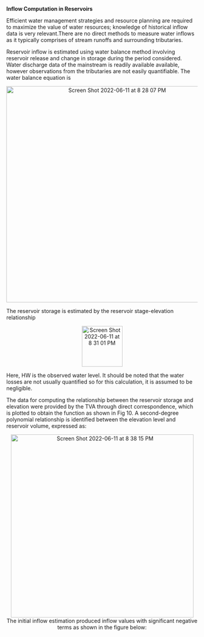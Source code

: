 
**Inflow Computation in Reservoirs**

Efficient water management strategies and resource planning are required to maximize the value of water resources; knowledge of historical inflow data is very relevant.There are no direct methods to measure water inflows as it typically comprises of stream runoffs and surrounding tributaries. 

Reservoir inflow is estimated using water balance method involving reservoir release and change in storage during the period considered. Water discharge data of the mainstream is readily available available, however observations from the tributaries are not easily quantifiable. The water balance equation is

<p align="center">

<img width="568" alt="Screen Shot 2022-06-11 at 8 28 07 PM" src="https://user-images.githubusercontent.com/107319637/173209262-cf43e84f-1e59-4d93-a587-d7b657c343f1.png">
</p>

The reservoir storage is estimated by the reservoir stage-elevation relationship
<p align="center">
<img width="107" alt="Screen Shot 2022-06-11 at 8 31 01 PM" src="https://user-images.githubusercontent.com/107319637/173209314-16e866a9-ce47-4f3b-bcb0-9962ff3c7646.png">
</p>
Here, HW is the observed water level. It should be noted that the water losses are not usually quantified so for this calculation, it is assumed to be negligible.


The data for computing the relationship between the reservoir storage and elevation were provided by the TVA through direct correspondence, which is plotted to obtain the function as shown in Fig 10. A second-degree polynomial relationship is identified between the elevation level and reservoir volume, expressed as:
<p align="center">
<img width="481" alt="Screen Shot 2022-06-11 at 8 38 15 PM" src="https://user-images.githubusercontent.com/107319637/173209488-2c97a832-43da-49bd-be9a-de68a81d5e13.png">
  The initial inflow estimation produced inflow values with significant negative terms as shown in the figure below:
